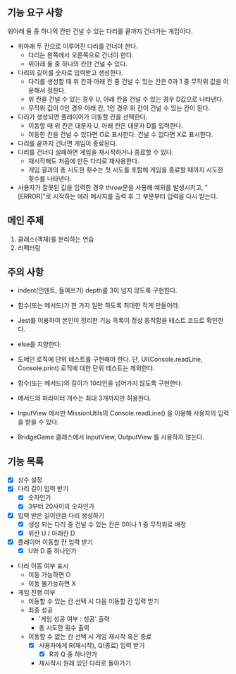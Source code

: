 ## 기능 요구 사항

위아래 둘 중 하나의 칸만 건널 수 있는 다리를 끝까지 건너가는 게임이다.

- 위아래 두 칸으로 이루어진 다리를 건너야 한다.
  - 다리는 왼쪽에서 오른쪽으로 건너야 한다.
  - 위아래 둘 중 하나의 칸만 건널 수 있다.
- 다리의 길이를 숫자로 입력받고 생성한다.
  - 다리를 생성할 때 위 칸과 아래 칸 중 건널 수 있는 칸은 0과 1 중 무작위 값을 이용해서 정한다.
  - 위 칸을 건널 수 있는 경우 U, 아래 칸을 건널 수 있는 경우 D값으로 나타낸다.
  - 무작위 값이 0인 경우 아래 칸, 1인 경우 위 칸이 건널 수 있는 칸이 된다.
- 다리가 생성되면 플레이어가 이동할 칸을 선택한다.
  - 이동할 때 위 칸은 대문자 U, 아래 칸은 대문자 D를 입력한다.
  - 이동한 칸을 건널 수 있다면 O로 표시한다. 건널 수 없다면 X로 표시한다.
- 다리를 끝까지 건너면 게임이 종료된다.
- 다리를 건너다 실패하면 게임을 재시작하거나 종료할 수 있다.
  - 재시작해도 처음에 만든 다리로 재사용한다.
  - 게임 결과의 총 시도한 횟수는 첫 시도를 포함해 게임을 종료할 때까지 시도한 횟수를 나타낸다.
- 사용자가 잘못된 값을 입력한 경우 throw문을 사용해 예외를 발생시키고, "[ERROR]"로 시작하는 에러 메시지를 출력 후 그 부분부터 입력을 다시 받는다.

## 메인 주제

1. 클래스(객체)를 분리하는 연습
2. 리팩터링

## 주의 사항

- indent(인덴트, 들여쓰기) depth를 3이 넘지 않도록 구현한다.
- 함수(또는 메서드)가 한 가지 일만 하도록 최대한 작게 만들어라.
- Jest를 이용하여 본인이 정리한 기능 목록이 정상 동작함을 테스트 코드로 확인한다.
- else를 지양한다.
- 도메인 로직에 단위 테스트를 구현해야 한다. 단, UI(Console.readLine, Console.print) 로직에 대한 단위 테스트는 제외한다.

- 함수(또는 메서드)의 길이가 10라인을 넘어가지 않도록 구현한다.
- 메서드의 파라미터 개수는 최대 3개까지만 허용한다.
- InputView 에서만 MissionUtils의 Console.readLine() 을 이용해 사용자의 입력을 받을 수 있다.
- BridgeGame 클래스에서 InputView, OutputView 를 사용하지 않는다.

## 기능 목록

- [x] 상수 설정
- [x] 다리 길이 입력 받기
  - [x] 숫자인가
  - [x] 3부터 20사이의 숫자인가
- [x] 입력 받은 길이만큼 다리 생성하기
  - [x] 생성 되는 다리 중 건널 수 있는 칸은 0이나 1 중 무작위로 배정
  - [x] 위칸 U / 아래칸 D
- [x] 플레이어 이동할 칸 입력 받기
  - [x] U와 D 중 하나인가
- 다리 이동 여부 표시
  - 이동 가능하면 O
  - 이동 불가능하면 X
- 게임 진행 여부
  - 이동할 수 있는 칸 선택 시 다음 이동할 칸 입력 받기
  - 최종 성공
    - '게임 성공 여부 : 성공' 출력
    - 총 시도한 횟수 출력
  - 이동할 수 없는 칸 선택 시 게임 재시작 혹은 종료
    - [x] 사용자에게 R(재시작), Q(종료) 입력 받기
      - [x] R과 Q 중 하나인가
    - 재시작시 원래 있던 다리로 돌아가기
